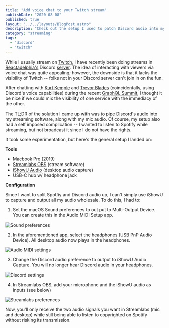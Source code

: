 ```yaml
---
title: "Add voice chat to your Twitch stream"
publishDate: "2020-08-08"
published: true
layout: "../../layouts/BlogPost.astro"
description: "Check out the setup I used to patch Discord audio into my Twitch livestream."
category: "streaming"
tags:
  - "discord"
  - "twitch"
---
```


While I usually stream on [Twitch](https://twitch.tv/ryan_c_harris), I have recently been doing streams in [Reactadelphia's](https://www.meetup.com/Reactadelphia/) Discord [server](https://discord.gg/rTnVTp4). The idea of interacting with viewers via voice chat was quite appealing; however, the downside is that it lacks the visibility of Twitch -- folks not in your Discord server can't join in on the fun.

After chatting with [Kurt Kemple](https://theworst.dev) and [Trevor Blades](https://trevorblades.com) (coincidentally, using Discord's voice capabilities) during the recent [GraphQL Summit](https://summit.graphql.com/), I thought it be nice if we could mix the visibility of one service with the immediacy of the other.

The TL;DR of the solution I came up with was to pipe Discord's audio into my streaming software, along with my mic audio. Of course, my setup also had a self imposed complication -- I wanted to listen to Spotify while streaming, but not broadcast it since I do not have the rights.

It took some experimentation, but here's the general setup I landed on:

**Tools**

- Macbook Pro (2019)
- [Streamlabs OBS](https://streamlabs.com/) (stream software)
- [iShowU Audio](https://support.shinywhitebox.com/hc/en-us/articles/204161459-Installing-iShowU-Audio-Capture-Mojave-and-earlier-) (desktop audio capture)
- USB-C hub w/ headphone jack

**Configuration**

Since I want to split Spotfiy and Discord audio up, I can't simply use iShowU to capture and output all my audio wholesale. To do this, I had to:

1. Set the macOS Sound preferences to out put to Multi-Output Device. You can create this in the Audio MIDI Setup app.

![Sound preferences](/assets/twitch-with-discord-audio/01-sound-prefs.png)

2. In the aforementioned app, select the headphones (USB PnP Audio Device). All desktop audio now plays in the headphones.

![Audio MIDI settings](/assets/twitch-with-discord-audio/02-audio-midi.png)

3. Change the Discord audio preference to output to iShowU Audio Capture. You will no longer hear Discord audio in your headphones.

![Discord settings](/assets/twitch-with-discord-audio/03-discord-settings.png)

4. In Streamlabs OBS, add your microphone and the iShowU audio as inputs (see below)

![Streamlabs preferences](/assets/twitch-with-discord-audio/04-streamlabs-prefs.png)

Now, you'll only receive the two audio signals you want in Streamlabs (mic and desktop) while still being able to listen to copyrighted on Spotify without risking its transmission.

